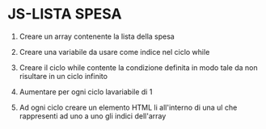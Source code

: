 # JS-LISTA SPESA


1) Creare un array contenente la lista della spesa

2) Creare una variabile da usare come indice nel ciclo while

3) Creare il ciclo while contente la condizione definita in modo tale da non risultare in un ciclo infinito

4) Aumentare per ogni ciclo lavariabile di 1

5) Ad ogni ciclo creare un elemento HTML li all'interno di una ul che rappresenti ad uno a uno gli indici dell'array